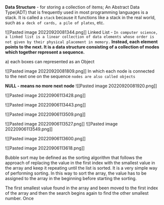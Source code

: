 
**Data Structure** - for storing a collection of items; An Abstract Data Type(ADT) that is frequently used in most programming languages is a stack. It is called a `stack` because it functions like a stack in the real world, such as `a deck of cards, a pile of plates`, etc.

![[Pasted image 20220920081344.png]]
Linked List - `In computer science, a linked list is a linear collection of data elements whose order is not given by their physical placement in memory.` **Instead, each element points to the next. It is a data structure consisting of a collection of modes which together represent a sequence.**

a) each boxes can represented as an Object

![[Pasted image 20220920081809.png]]
In which each node is connected to the next one on the sequence `nodes are also called objects`

**NULL - means no more next node**
![[Pasted image 20220920081920.png]]


![[Pasted image 20220906113428.png]]

![[Pasted image 20220906113443.png]]

![[Pasted image 20220906113509.png]]

![[Pasted image 20220906113527.png]]
![[Pasted image 20220906113549.png]]

![[Pasted image 20220906113600.png]]

![[Pasted image 20220906113618.png]]




Bubble sort may be defined as the sorting algorithm that follows the approach of replacing the value in the first index with the smallest value in the array and keep it repeating until the list is  sorted. It is a very simple way of performing sorting. In this way to sort the array, the value has to be assigned to the array in the beginning before starting the sorting. 

The first smallest value found in the array and been moved to the first index of the array and then the search begins again to find the other smallest number. Once